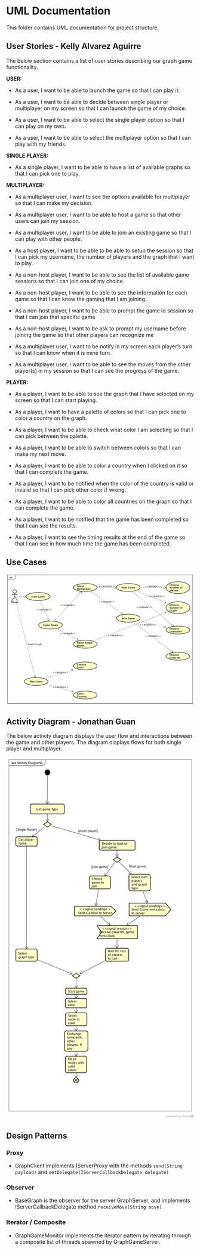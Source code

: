 # UML Documentation
This folder contains UML documentation for project structure. 

## User Stories - Kelly Alvarez Aguirre
The below section contains a list of user stories describing our graph game functionality.

**USER:**

- As a user, I want to be able to launch the game so that I can play it.

- As a user, I want to be able to decide between single player or multiplayer on my screen so that I can launch the game of my choice.

- As a user, I want to be able to select the single player option so that I can play on my own. 

- As a user, I want to be able to select the multiplayer option so that I can play with my friends.

**SINGLE PLAYER:**

- As a single player, I want to be able to have a list of available graphs so that I can pick one to play.

**MULTIPLAYER:**

- As a multiplayer user, I want to see the options available for multiplayer so that I can make my decision.

- As a multiplayer user, I want to be able to host a game so that other users can join my session.

- As a multiplayer user, I want to be able to join an existing game so that I can play with other people.

- As a host player, I want to be able to be able to setup the session so that I can pick my username, the number of players and the graph that I want to play.

- As a non-host player, I want to be able to see the list of available game sessions so that I can join one of my choice.

- As a non-host player, I want to be able to see the information for each game so that I can know the gaming that I am joining.

- As a non-host player, I want to be able to prompt the game id session so that I can join that specific game 

- As a non-host player, I want to be ask to prompt my username before joining the game so that other players can recognize me

- As a multiplayer user, I want to be notify in my screen each player’s turn so that I can know when it is mine turn.

- As a multiplayer user, I want to be able to see the moves from the other player(s) in my session so that I can see the progress of the game.

**PLAYER:**

- As a player, I want to be able to see the graph that I have selected on my screen so that I can start playing.

- As a player, I want to have a palette of colors so that I can pick one to color a country on the graph.

- As a player, I want to be able to check what color I am selecting so that I can pick between the palette.

- As a player, I want to be able to switch between colors so that I can make my next move.

- As a player, I want to be able to color a country when I clicked on it so that I can complete the game.

- As a player, I want to be notified when the color of the country is valid or invalid so that I can pick other color if wrong.

- As a player, I want to be able to color all countries on the graph so that I can complete the game.

- As a player, I want to be notified that the game has been completed so that I can see the results.

- As a player, I want to see the timing results at the end of the game so that I can see in how much time the game has been completed.

## Use Cases

![UseCases](./usecases.png)


## Activity Diagram - Jonathan Guan

The below activity diagram displays the user flow and interactions between the game and other players.
The diagram displays flows for both single player and multiplayer.

![ActivityDiagram](./ActivityDiagram.png)


## Design Patterns

### Proxy
* GraphClient implements IServerProxy with the methods `send(String payload)` and `setDelegate(IServerCallbackDelegate delegate)`  

### Observer
* BaseGraph is the observer for the server GraphServer, and implements IServerCallbackDelegate method `receiveMove(String move)`

### Iterator / Composite
* GraphGameMonitor implements the iterator pattern by iterating through a composite list of threads spawned by GraphGameServer.
